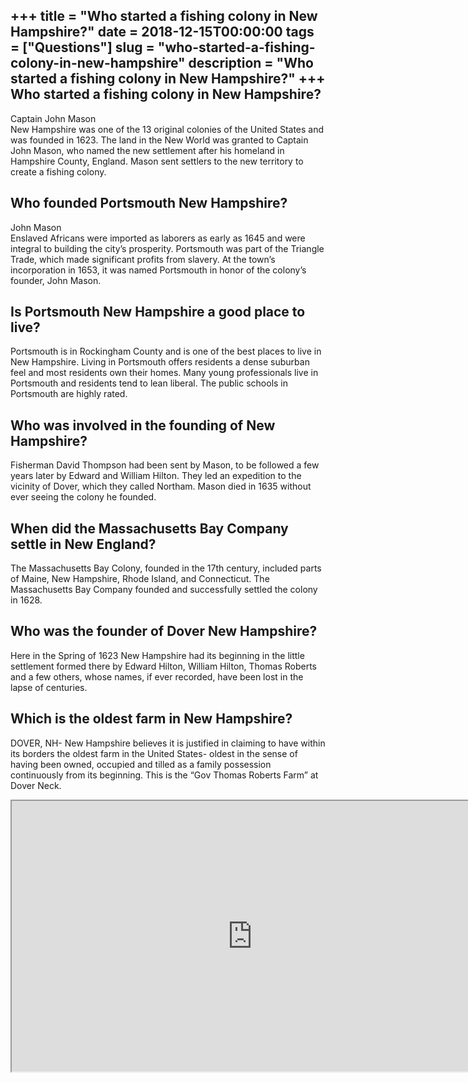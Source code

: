 +++
title = "Who started a fishing colony in New Hampshire?"
date = 2018-12-15T00:00:00
tags = ["Questions"]
slug = "who-started-a-fishing-colony-in-new-hampshire"
description = "Who started a fishing colony in New Hampshire?"
+++
Who started a fishing colony in New Hampshire?
----------------------------------------------

Captain John Mason  
New Hampshire was one of the 13 original colonies of the United States and was founded in 1623. The land in the New World was granted to Captain John Mason, who named the new settlement after his homeland in Hampshire County, England. Mason sent settlers to the new territory to create a fishing colony.

Who founded Portsmouth New Hampshire?
-------------------------------------

John Mason  
Enslaved Africans were imported as laborers as early as 1645 and were integral to building the city’s prosperity. Portsmouth was part of the Triangle Trade, which made significant profits from slavery. At the town’s incorporation in 1653, it was named Portsmouth in honor of the colony’s founder, John Mason.

Is Portsmouth New Hampshire a good place to live?
-------------------------------------------------

Portsmouth is in Rockingham County and is one of the best places to live in New Hampshire. Living in Portsmouth offers residents a dense suburban feel and most residents own their homes. Many young professionals live in Portsmouth and residents tend to lean liberal. The public schools in Portsmouth are highly rated.

Who was involved in the founding of New Hampshire?
--------------------------------------------------

Fisherman David Thompson had been sent by Mason, to be followed a few years later by Edward and William Hilton. They led an expedition to the vicinity of Dover, which they called Northam. Mason died in 1635 without ever seeing the colony he founded.

When did the Massachusetts Bay Company settle in New England?
-------------------------------------------------------------

The Massachusetts Bay Colony, founded in the 17th century, included parts of Maine, New Hampshire, Rhode Island, and Connecticut. The Massachusetts Bay Company founded and successfully settled the colony in 1628.

Who was the founder of Dover New Hampshire?
-------------------------------------------

Here in the Spring of 1623 New Hampshire had its beginning in the little settlement formed there by Edward Hilton, William Hilton, Thomas Roberts and a few others, whose names, if ever recorded, have been lost in the lapse of centuries.

Which is the oldest farm in New Hampshire?
------------------------------------------

DOVER, NH- New Hampshire believes it is justified in claiming to have within its borders the oldest farm in the United States- oldest in the sense of having been owned, occupied and tilled as a family possession continuously from its beginning. This is the “Gov Thomas Roberts Farm” at Dover Neck.

<iframe allow="accelerometer; autoplay; clipboard-write; encrypted-media; gyroscope; picture-in-picture" allowfullscreen="" class="__youtube_prefs__  epyt-is-override  no-lazyload" data-no-lazy="1" data-origheight="433" data-origwidth="770" data-skipgform_ajax_framebjll="" height="433" id="_ytid_58003" loading="lazy" src="https://www.youtube.com/embed/Z4psutbMIOo?enablejsapi=1&autoplay=0&cc_load_policy=0&cc_lang_pref=&iv_load_policy=1&loop=0&modestbranding=0&rel=1&fs=1&playsinline=0&autohide=2&theme=dark&color=red&controls=1&" title="YouTube player" width="770"></iframe>